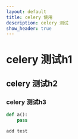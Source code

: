```yaml
---
layout: default
title: celery 使用
description: celery 测试
show_header: true
---
```


# celery 测试h1

## celery 测试h2

### celery 测试h3

```python
def a():
	pass
```

```
add test
```